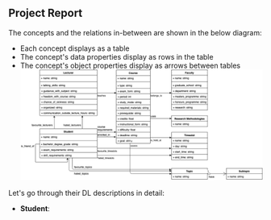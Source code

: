 ## Project Report

The concepts and the relations in-between are shown in the below diagram:
* Each concept displays as a table
* The concept's data properties display as rows in the table
* The concept's object properties display as arrows between tables
![class-diagram](../diagram/class-diagram.png)

Let's go through their DL descriptions in detail:
* **Student**: 
  
